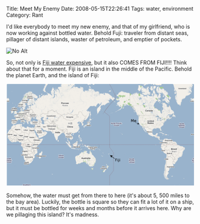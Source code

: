 Title: Meet My Enemy
Date: 2008-05-15T22:26:41
Tags: water, environment
Category: Rant

I'd like everybody to meet my new enemy, and that of my girlfriend, 
who is now working against bottled water. Behold Fuji: traveler from 
distant seas, pillager of distant islands, waster of petroleum, 
and emptier of pockets. 

![No Alt]({filename}/images/Fiji%20bottle_0.jpg)

So, not only is [Fiji water expensive][1], but it also COMES FROM FIJI!!!! 
Think about that for a moment. Fiji is an island in the middle of the 
Pacific. Behold the planet Earth, and the island of Fiji:

[![No alt](/images/FijiMap2.png)][2]

Somehow, the water must get from there to here (it's about 5,
500 miles to the bay area). Luckily, the bottle is square so they can fit a
lot of it on a ship, but it must be bottled for weeks and months before it
arrives here. Why are we pillaging this island? It's madness.

[1]: http://www.google.com/products?q=fiji+water&oe=utf-8&scoring=p
[2]: http://maps.google.com/maps?f=q&hl=en&geocode=&q=fiji&ie=UTF8&z=6
